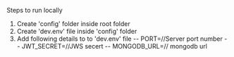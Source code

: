 Steps to run locally

1) Create 'config' folder inside root folder
2) Create 'dev.env' file inside 'config' folder
3) Add following details to to 'dev.env' file
    -- PORT=//Server port number
    -- JWT_SECRET=//JWS secert
    -- MONGODB_URL=// mongodb url